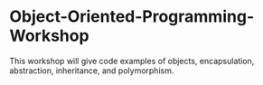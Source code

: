 # Object-Oriented-Programming-Workshop
This workshop will give code examples of objects, encapsulation, abstraction, inheritance, and polymorphism.
